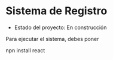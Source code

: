 <h1>Sistema de Registro</h1>

- Estado del proyecto: En construcción

Para ejecutar el sistema, debes poner

npn install react


